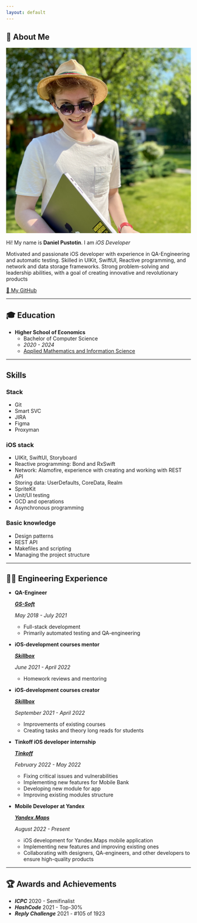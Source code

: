 ```yaml
---
layout: default
---
```


## 👋 About Me

<img class="profile-picture" src="me.jpeg">

Hi! My name is **Daniel Pustotin**. I am _iOS Developer_

Motivated and passionate iOS developer with experience in QA-Engineering and automatic testing. Skilled in UIKit, SwiftUI, Reactive programming, and network and data storage frameworks. Strong problem-solving and leadership abilities, with a goal of creating innovative and revolutionary products

[🐙 My GitHub](https://github.com/heartsker)

---

## 🎓 Education
- **Higher School of Economics**
    - Bachelor of Computer Science
    - *2020 - 2024*
    - [Applied Mathematics and Information Science](https://www.hse.ru/en/ba/ami/)

---

## Skills
### Stack
- Git
- Smart SVC
- JIRA
- Figma
- Proxyman

### iOS stack
- UIKit, SwiftUI, Storyboard
- Reactive programming: Bond and RxSwift
- Network: Alamofire, experience with creating and working with REST API
- Storing data: UserDefaults, CoreData, Realm
- SpriteKit
- Unit/UI testing
- GCD and operations
- Asynchronous programming

### Basic knowledge
- Design patterns
- REST API
- Makefiles and scripting
- Managing the project structure

---

## 👨‍💻 Engineering Experience

- **QA-Engineer**

    [***GS-Soft***](https://www.gs-soft.com/CMS/en/)
    
    *May 2018 - July 2021*

    - Full-stack development
    - Primarily automated testing and QA-engineering

- **iOS-development courses mentor**
    
    [***Skillbox***](https://skillbox.ru) 

    *June 2021 - April 2022*
    
    - Homework reviews and mentoring

- **iOS-development courses creator**

    [***Skillbox***](https://skillbox.ru)

    *September 2021 - April 2022*

    - Improvements of existing courses
    - Creating tasks and theory long reads for students

- **Tinkoff iOS developer internship**

    [***Tinkoff***](https://www.tinkoff.ru)
    
    *February 2022 - May 2022*

    - Fixing critical issues and vulnerabilities
    - Implementing new features for Mobile Bank
    - Developing new module for app
    - Improving existing modules structure
    
- **Mobile Developer at Yandex**

    [***Yandex.Maps***](https://maps.yandex.ru)
    
    *August 2022 - Present*

    - iOS development for Yandex.Maps mobile application
    - Implementing new features and improving existing ones
    - Collaborating with designers, QA-engineers, and other developers to ensure high-quality products

---

## 🏆 Awards and Achievements
- ***ICPC*** 2020 - Semifinalist
- ***HashCode*** 2021 - Top-30%
- ***Reply Challenge*** 2021 - #105 of 1923
